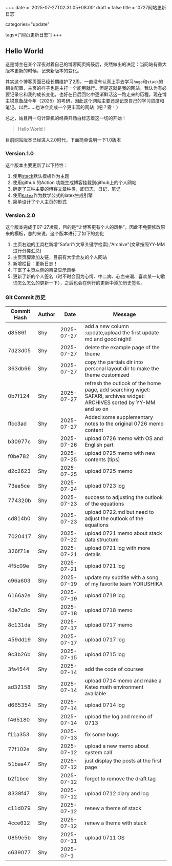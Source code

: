 +++
date = '2025-07-27T02:31:05+08:00'
draft = false
title = '0727网站更新日志'

categories="update"

tags=["网页更新日志"]
+++

## Hello World

这是博主在某个深夜对着自己的博客网页捣鼓后，突然做出的决定：当网站有重大版本更新的时候，记录新版本的变化。

其实这个博客页面已经长期维护了2周，一直没有认真上手去学习`hugo`和`stack`的相关配置，主页的样子也是主打一个能用就行。但是这就是我的网站，我认为有必要记录它和我的成长变化，也好在日后回忆中逐渐鲜活这一路走来的历程，现在博主锐意备战今年（2025）的考研，因此这个网站主要还是记录自己的学习进度和笔记。以后......也许会变成一个更丰富的网站（吧？雾！）

总之，姑且用一句计算机的经典开场白标志着这一切的开始！

> Hello World！

目前网站版本已经进入2.0时代，下面简单说明一下1.0版本

### Version.1.0

这个版本主要更新了以下特性：

1. 使用[stack](https://github.com/CaiJimmy/hugo-theme-stack)默认模板作为主题
2. 使用github 的Action 功能生成博客挂载到github上的个人网站
3. 确定了三种主要的博客文章种类，即日志，日记，笔记
4. 使用[`Katex`](https://katex.org/)作为数学公式的latex生成引擎
5. 简单设计了个人主页的形式

### Version.2.0

这个版本完成于07-27凌晨，目的是“让博客更有个人的风格”，因此不免要修改原来的模板，总的来说，这个版本进行了如下的变化

1. 主页右边的工具栏新增“Safari”(文章关键字检索),"Archive"(文章按照YY-MM进行分类汇总)
2. 主页页脚添加友链，目前有大学舍友的个人网站
3. 新增栏目：更新日志！
4. 丰富了主页左侧的目录显示风格
5. 更新了新的个人签名（时不时会因为心情、中二病、心血来潮、喜欢某一句歌词怎么怎么的更新一下），之后也会在例行的更新中添加历史签名。

### Git Commit 历史

| Commit Hash | Author | Date       | Message                                                      |
| ----------- | ------ | ---------- | ------------------------------------------------------------ |
| d8586f      | Shy    | 2025-07-27 | add a new column :update,upload the first update md and good night! |
| 7d23d05     | Shy    | 2025-07-27 | delete the example page of the theme                         |
| 363db66     | Shy    | 2025-07-27 | copy the partials dir into personal layout dir to make the theme customized |
| 0b7f124     | Shy    | 2025-07-27 | refresh the outlook of the home page, add searching wiget: SAFARI, archives widget: ARCHIVES sorted by YY-MM and so on |
| ffcc3ad     | Shy    | 2025-07-27 | Added some supplementary notes to the original 0726 memo content |
| b30977c     | Shy    | 2025-07-26 | upload 0726 memo with OS and English part                    |
| f0be782     | Shy    | 2025-07-25 | upload 0725 memo with new contents [tips]                    |
| d2c2623     | Shy    | 2025-07-25 | upload 0725 memo                                             |
| 73ee5ce     | Shy    | 2025-07-24 | upload 0723 log                                              |
| 774320b     | Shy    | 2025-07-23 | success to adjusting the outlook of the equations            |
| cd814b0     | Shy    | 2025-07-23 | upload 0722.md but need to adjust the outlook of the equations |
| 7020417     | Shy    | 2025-07-22 | upload 0721 memo about stack data structure                  |
| 326f71e     | Shy    | 2025-07-21 | upload 0721 log with more details                            |
| 4f5c09e     | Shy    | 2025-07-21 | upload 0721 log                                              |
| c96a603     | Shy    | 2025-07-19 | update my subtitle with a song of my favorite team YORUSHIKA |
| 6166a2e     | Shy    | 2025-07-19 | upload 0719 log                                              |
| 43e7c0c     | Shy    | 2025-07-18 | upload 0718 memo                                             |
| 8c131da     | Shy    | 2025-07-17 | upload 0717 memo                                             |
| 459dd19     | Shy    | 2025-07-17 | upload 0717 log                                              |
| 9c3b26b     | Shy    | 2025-07-15 | upload 0715 log                                              |
| 3fa4544     | Shy    | 2025-07-14 | add the code of courses                                      |
| ad32158     | Shy    | 2025-07-14 | upload 0714 memo and make a Katex math environment available |
| d665354     | Shy    | 2025-07-14 | upload 0714 log                                              |
| f465180     | Shy    | 2025-07-14 | upload the log and memo of 0713                              |
| f11a353     | Shy    | 2025-07-13 | fix some bugs                                                |
| 77f102e     | Shy    | 2025-07-12 | upload a new memo about system call                          |
| 51baa47     | Shy    | 2025-07-12 | just display the posts at the first page                     |
| b2f1bce     | Shy    | 2025-07-12 | forget to remove the draft tag                               |
| 8338f47     | Shy    | 2025-07-12 | upload 0712 diary and log                                    |
| c11d079     | Shy    | 2025-07-12 | renew a theme of stack                                       |
| 4cce612     | Shy    | 2025-07-12 | renew a theme with stack                                     |
| 0859e5b     | Shy    | 2025-07-11 | upload 0711 OS                                               |
| c639077     | Shy    | 2025-07-1  |                                                              |

